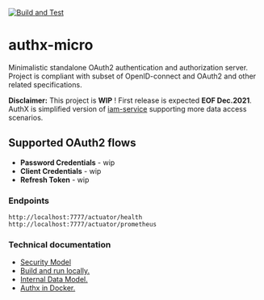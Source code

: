 [![Build and Test](https://github.com/jveverka/authx-micro/actions/workflows/main.yml/badge.svg)](https://github.com/jveverka/authx-micro/actions/workflows/main.yml)

# authx-micro
Minimalistic standalone OAuth2 authentication and authorization server. Project is compliant with subset of OpenID-connect and OAuth2 and other related specifications.

__Disclaimer:__ This project is __WIP__ ! First release is expected __EOF Dec.2021__. 
AuthX is simplified version of [iam-service](https://github.com/jveverka/iam-service) supporting more data access scenarios.

## Supported OAuth2 flows
* __Password Credentials__ - wip
* __Client Credentials__ - wip
* __Refresh Token__ - wip

### Endpoints
``
http://localhost:7777/actuator/health
http://localhost:7777/actuator/prometheus
``
 
### Technical documentation
* [Security Model](docs/authx-security-model.md)
* [Build and run locally.](docs/authx-build-and-run.md)
* [Internal Data Model.](docs/authx-data-model.md)
* [Authx in Docker.](docs/authx-dockerization.md)
